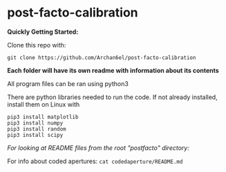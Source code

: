 # post-facto-calibration

**Quickly Getting Started:**

Clone this repo with:

`git clone https://github.com/Archan6el/post-facto-calibration`

**Each folder will have its own readme with information about its contents**

All program files can be ran using python3


There are python libraries needed to run the code. If not already installed, install them on Linux with
```
pip3 install matplotlib
pip3 install numpy 
pip3 install random
pip3 install scipy
```
*For looking at README files from the root "postfacto" directory:*

For info about coded apertures: `cat codedaperture/README.md`
